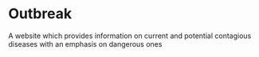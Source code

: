 # Outbreak
A website which provides information on current and potential contagious diseases with an emphasis on dangerous ones
